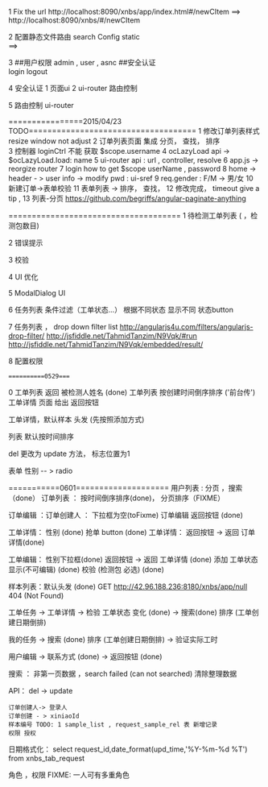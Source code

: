 1 Fix the url 
    http://localhost:8090/xnbs/app/index.html#/newCItem 
       ==>  http://localhost:8090/xnbs/#/newCItem
        
2 配置静态文件路由 search Config static    
       <script src="/jiancemanager/app/scripts/services/services.js"></script>
           ==> <script src="/scripts/services/services.js"></script>
           
3 ##用户权限 
       admin , user , asnc 
  ##安全认证             
       login logout 
       
4 安全认证
       1 页面ui
       2 ui-router 路由控制
       
5 路由控制 ui-router

================2015/04/23 TODO====================================
1 修改订单列表样式 resize window not adjust 
2 订单列表页面 集成 分页， 查找， 排序   
3 控制器 loginCtrl 不能 获取 $scope.username
4 ocLazyLoad api -> $ocLazyLoad.load: name
5 ui-router api : url , controller, resolve
6 app.js -> reorgize router
7 login how to get $scope userName , password
8 home -> header - > user info -> modify pwd : ui-sref
9 req.gender : F/M -> 男/女
10 新建订单->表单校验
11 表单列表 -> 排序， 查找，
12 修改完成， timeout  give a tip ,
13 列表-分页 https://github.com/begriffs/angular-paginate-anything




=====================================
1 待检测工单列表 ( ，检测包数目)

2 错误提示 

3 校验

4 UI 优化

5 ModalDialog UI
 
6 任务列表 条件过滤（工单状态...）
    根据不同状态 显示不同 状态button
    
7 任务列表 ， drop down filter list 
http://angularjs4u.com/filters/angularjs-drop-filter/
http://jsfiddle.net/TahmidTanzim/N9Vqk/#run
http://jsfiddle.net/TahmidTanzim/N9Vqk/embedded/result/


8 配置权限
    
    ==========0529===
0 工单列表 返回 被检测人姓名 (done)
  工单列表 按创建时间倒序排序 ('前台传')
  工单详情 页面 给出 返回按钮
  
  工单详情，默认样本 头发 (先按照添加方式)
  
  列表 默认按时间排序
  
  del 更改为 update 方法， 标志位置为1

  表单 性别 -- > radio

===========0601====================
 用户列表 : 分页 ，搜索 （done）
 订单列表 ： 按时间倒序排序(done)， 分页排序（FIXME）


 订单编辑 ：订单创建人 ： 下拉框为空(toFixme)
 订单编辑  返回按钮 (done)

 工单详情： 性别 (done)
           抢单 button (done)
 工单详情： 返回按钮 -> 返回 订单详情(done)

 工单编辑： 性别下拉框(done)
           返回按钮 -> 返回 工单详情 (done)
           添加 工单状态 显示(不可编辑) (done)
           校验 (检测包 必选) (done)

 样本列表：默认头发 (done)
 GET http://42.96.188.236:8180/xnbs/app/null 404 (Not Found)

 工单任务 -> 工单详情 -> 检验 工单状态 变化 (done)
         -> 搜索(done)  排序 (工单创建日期倒排)  
         
 我的任务  -> 搜索 (done)  排序 (工单创建日期倒排)
          -> 验证实际工时 

 用户编辑 -> 联系方式  (done)
         -> 返回按钮   (done)

 搜索 ： 非第一页数据 ，search failed (can not searched)
 清除整理数据

 API： del -> update 

    订单创建人-> 登录人
    订单创建 - > xiniaoId
    样本编号 TODO: 1 sample_list , request_sample_rel 表 新增记录 
    权限 授权
 日期格式化： select request_id,date_format(upd_time,'%Y-%m-%d %T')   from xnbs_tab_request

 角色 ，权限
    FIXME: 一人可有多重角色

 
 
 
 